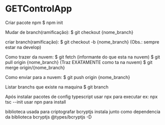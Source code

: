 # GETControlApp

Criar pacote npm
$ npm init

Mudar de branch(ramificação):
$ git checkout {nome_branch}

criar branch(ramificação):
$ git checkout -b {nome_branch} (Obs.: sempre estar na develop)

Como trazer da nuvem:
$ git fetch (informante do que esta na nuvem)
$ git pull origin {nome_branch} (Traz EXATAMENTE como ta na nuvem)
$ git merge origin/{nome_branch}

Como enviar para a nuvem:
$ git push origin {nome_branch}

Listar branchs que existe na maquina
$ git branch

Após instalar pacotes de config typescript
usar npx para executar ex: npx tsc --init
usar npn para install

biblioteca usada para criptografar
bcryptjs
instala junto como dependencia da biblioteca bcryptjs
@types/bcryptjs -D
